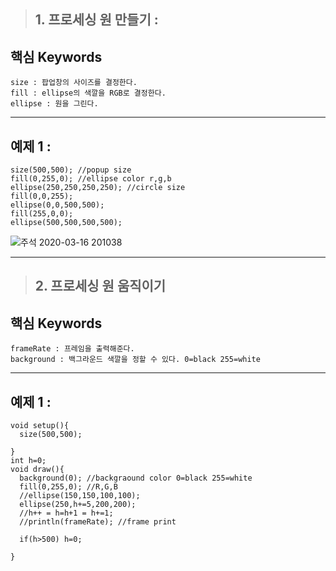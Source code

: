 > ## 1. 프로세싱 원 만들기 : 
## 핵심 Keywords 
    size : 팝업창의 사이즈를 결정한다.
    fill : ellipse의 색깔을 RGB로 결정한다.
    ellipse : 원을 그린다.
    
* * *

## 예제 1 : 
    
```processing
size(500,500); //popup size
fill(0,255,0); //ellipse color r,g,b
ellipse(250,250,250,250); //circle size
fill(0,0,255);
ellipse(0,0,500,500);
fill(255,0,0);
ellipse(500,500,500,500);
```

![주석 2020-03-16 201038](https://user-images.githubusercontent.com/50895677/76815287-8a8e5200-6840-11ea-8bdb-e8e4607ef2ab.png)


* * *

> ## 2. 프로세싱 원 움직이기
## 핵심 Keywords
    frameRate : 프레임을 출력해준다.
    background : 백그라운드 색깔을 정할 수 있다. 0=black 255=white

* * *

## 예제 1 : 
```processing
void setup(){
  size(500,500);
  
}
int h=0;
void draw(){
  background(0); //backgraound color 0=black 255=white
  fill(0,255,0); //R,G,B
  //ellipse(150,150,100,100);
  ellipse(250,h+=5,200,200);
  //h++ = h=h+1 = h+=1;
  //println(frameRate); //frame print
  
  if(h>500) h=0;
  
}
```
